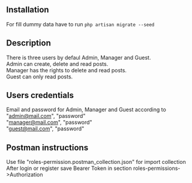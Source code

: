 
## Installation

For fill dummy data have to run ```php artisan migrate --seed```

## Description

There is three users by defaul Admin, Manager and Guest.<br />
Admin can create, delete and read posts.<br />
Manager has the rights to delete and read posts.<br />
Guest can only read posts.<br />

## Users credentials
Email and password for Admin, Manager and Guest according to<br />
"admin@mail.com", "password"<br />
"manager@mail.com", "password"<br />
"guest@mail.com", "password"<br />

## Postman instructions
Use file "roles-permission.postman_collection.json" for import collection
After login or register save Bearer Token in section roles-permissions->Authorization